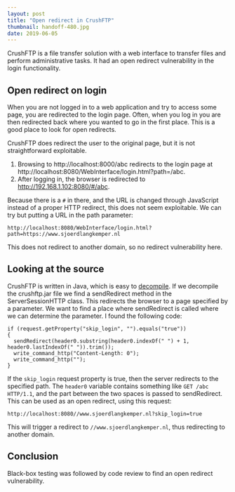```yaml
---
layout: post
title: "Open redirect in CrushFTP"
thumbnail: handoff-480.jpg
date: 2019-06-05
---
```


CrushFTP is a file transfer solution with a web interface to transfer files and perform administrative tasks. It had an open redirect vulnerability in the login functionality.

<!-- photo source: http://www.jbsa.mil/News/Photos/igphoto/2000909063/ -->

## Open redirect on login

When you are not logged in to a web application and try to access some page, you are redirected to the login page. Often, when you log in you are then redirected back where you wanted to go in the first place. This is a good place to look for open redirects.

CrushFTP does redirect the user to the original page, but it is not straightforward exploitable.

1. Browsing to http://localhost:8000/abc redirects to the login page at http://localhost:8080/WebInterface/login.html?path=/abc.
2. After logging in, the browser is redirected to http://192.168.1.102:8080/#/abc.

Because there is a `#` in there, and the URL is changed through JavaScript instead of a proper HTTP redirect, this does not seem exploitable. We can try but putting a URL in the path parameter:

    http://localhost:8080/WebInterface/login.html?path=https://www.sjoerdlangkemper.nl

This does not redirect to another domain, so no redirect vulnerability here.

## Looking at the source

CrushFTP is written in Java, which is easy to [decompile](http://jd.benow.ca/). If we decompile the crushftp.jar file we find a sendRedirect method in the ServerSessionHTTP class. This redirects the browser to a page specified by a parameter. We want to find a place where sendRedirect is called where we can determine the parameter. I found the following code:

    if (request.getProperty("skip_login", "").equals("true"))
    {
      sendRedirect(header0.substring(header0.indexOf(" ") + 1, header0.lastIndexOf(" ")).trim());
      write_command_http("Content-Length: 0");
      write_command_http("");
    }

If the `skip_login` request property is true, then the server redirects to the specified path. The `header0` variable contains something like `GET /abc HTTP/1.1`, and the part between the two spaces is passed to sendRedirect. This can be used as an open redirect, using this request:

    http://localhost:8080//www.sjoerdlangkemper.nl?skip_login=true

This will trigger a redirect to `//www.sjoerdlangkemper.nl`, thus redirecting to another domain.

## Conclusion

Black-box testing was followed by code review to find an open redirect vulnerability.
